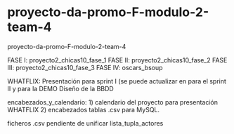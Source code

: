 # proyecto-da-promo-F-modulo-2-team-4
proyecto-da-promo-F-modulo-2-team-4

FASE I: proyecto2_chicas10_fase_1
FASE II: proyecto2_chicas10_fase_2
FASE III: proyecto2_chicas10_fase_3
FASE IV: oscars_bsoup

WHATFLIX:
      Presentación para sprint I (se puede actualizar en para el sprint II y para la DEMO
      Diseño de la BBDD

encabezados_y_calendario:
        1) calendario del proyecto para presentación WHATFLIX
        2) encabezados tablas .csv para MySQL.
              
ficheros .csv pendiente de unificar lista_tupla_actores

